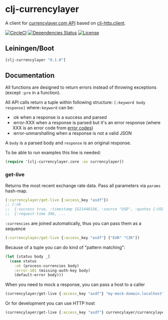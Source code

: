 clj-currencylayer
=================

A client for [currencylayer.com API](currencylayer.com) based on [clj-http.client](https://clojars.org/clj-http).

[![CircleCI](https://circleci.com/gh/druids/clj-currencylayer.svg?style=svg)](https://circleci.com/gh/druids/clj-currencylayer)
[![Dependencies Status](https://jarkeeper.com/druids/clj-currencylayer/status.png)](https://jarkeeper.com/druids/clj-currencylayer)
[![License](https://img.shields.io/badge/MIT-Clause-blue.svg)](https://opensource.org/licenses/MIT)


Leiningen/Boot
--------------

```clojure
[clj-currencylayer "0.1.0"]
```


Documentation
-------------

All functions are designed to return errors instead of throwing exceptions (except `:pre` in a function).

All API calls return a tuple within following structure: `[:keyword body response]` where`:keyword` can be:
- :ok when a response is a success and parsed
- :error-XXX when a response is parsed but it's an error response (where XXX is an error code from
  [error codes](https://currencylayer.com/documentation#error\_codes))
- :error-unmarshalling when a response is not a valid JSON

A `body` is a parsed body and `response` is an original response.

To be able to run examples this line is needed:

```clojure
(require '[clj-currencylayer.core :as currencylayer])
```

### get-live

Returns the most recent exchange rate data. Pass all parameters via `params` hash-map.

```clojure
(:currencylayer/get-live {:access_key "asdf"})
;; [:ok
;;  {:success true, :timestamp 1521448156, :source "USD", :quotes {:USDCZK 20.7104, :USDEUR 0.814495}, ...
;;  {:request-time 386, ...
```

`:currencies` are joined automatically, thus you can pass them as a sequence

```clojure
(:currencylayer/get-live {:access_key "asdf"} ["EUR" "CZK"])
```

Because of a tuple you can do kind of "pattern matching":

```clojure
(let [status body _]
  (case status
    :ok (process-currencies body)
    :error-101 (missing-auth-key body)
    (default-error body)))
```

When you need to mock a response, you can pass a host to a caller

```clojure
(currencylayer/get-live {:access_key "asdf"} "my-mock-domain.localhost")
```

Or for development you can use HTTP host

```clojure
(currencylayer/get-live {:access_key "asdf"} currencylayer/currencylayer-host-http)
```

